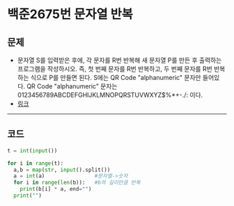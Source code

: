 # 백준2675번 문자열 반복

## 문제

- 문자열 S를 입력받은 후에, 각 문자를 R번 반복해 새 문자열 P를 만든 후 출력하는 프로그램을 작성하시오. 즉, 첫 번째 문자를 R번 반복하고, 두 번째 문자를 R번 반복하는 식으로 P를 만들면 된다. S에는 QR Code "alphanumeric" 문자만 들어있다. QR Code "alphanumeric" 문자는 0123456789ABCDEFGHIJKLMNOPQRSTUVWXYZ\$%\*+-./: 이다.
- [링크](https://www.acmicpc.net/problem/2675)

---

## 코드

```python
t = int(input())

for i in range(t):
  a,b = map(str, input().split())
  a = int(a)                #문자열->숫자
  for i in range(len(b)):   #b의 길이만큼 반복
    print(b[i] * a, end="")
  print("")

```
